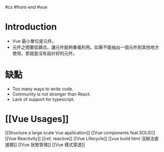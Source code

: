 #cs #front-end #vue 

# Introduction
- Vue 最小單位是元件。
- 元件之間要低耦合。讓元件能夠重複利用。如果不能抽出一個元件到其他地方使用，那就是沒有設計好的元件。

# 缺點
-   Too many ways to write code.
-   Community is not stronger than React.
-   Lack of support for typescript.

# [[Vue Usages]]

[[Structure a large scale Vue application]]
[[Vue components feat.SOLID]]
[[Vue Reactivity]]
[[ref, reactive]]
[[Vue Lifecycle]]
[[vue build  html 沒辦法直接開]]
[[Vue 狀態管理]]
[[Vue 樣式穿透]]
